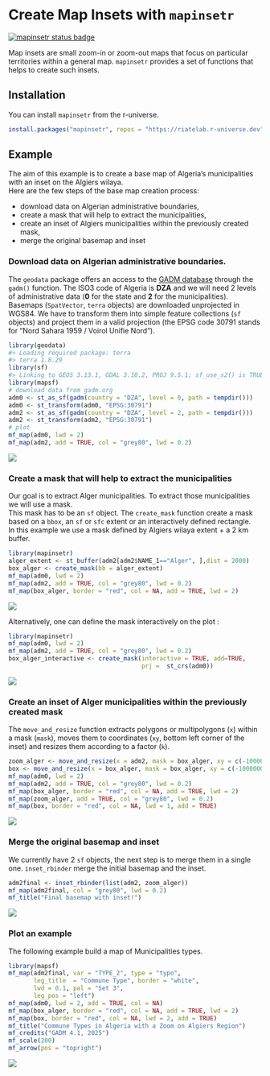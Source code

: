 
# Create Map Insets with `mapinsetr`

[![mapinsetr status
badge](https://riatelab.r-universe.dev/mapinsetr/badges/version)](https://riatelab.r-universe.dev/mapinsetr)

Map insets are small zoom-in or zoom-out maps that focus on particular
territories within a general map. `mapinsetr` provides a set of
functions that helps to create such insets.

## Installation

You can install `mapinsetr` from the r-universe.

``` r
install.packages("mapinsetr", repos = "https://riatelab.r-universe.dev")
```

## Example

The aim of this example is to create a base map of Algeria’s
municipalities with an inset on the Algiers wilaya.  
Here are the few steps of the base map creation process:

- download data on Algerian administrative boundaries,  
- create a mask that will help to extract the municipalities,  
- create an inset of Algiers municipalities within the previously
  created mask,  
- merge the original basemap and inset

### Download data on Algerian administrative boundaries.

The `geodata` package offers an access to the [GADM
database](http://www.gadm.org/) through the `gadm()` function. The ISO3
code of Algeria is **DZA** and we will need 2 levels of administrative
data (**0** for the state and **2** for the municipalities).  
Basemaps (`SpatVector`, `terra` objects) are downloaded unprojected in
WGS84. We have to transform them into simple feature collections (`sf`
objects) and project them in a valid projection (the EPSG code 30791
stands for “Nord Sahara 1959 / Voirol Unifie Nord”).

``` r
library(geodata)
#> Loading required package: terra
#> terra 1.8.29
library(sf)
#> Linking to GEOS 3.13.1, GDAL 3.10.2, PROJ 9.5.1; sf_use_s2() is TRUE
library(mapsf)
# download data from gadm.org
adm0 <- st_as_sf(gadm(country = "DZA", level = 0, path = tempdir()))
adm0 <- st_transform(adm0, "EPSG:30791")
adm2 <- st_as_sf(gadm(country = "DZA", level = 2, path = tempdir()))
adm2 <- st_transform(adm2, "EPSG:30791")
# plot
mf_map(adm0, lwd = 2)
mf_map(adm2, add = TRUE, col = "grey80", lwd = 0.2)
```

![](man/figures/README-dowload-1.png)<!-- -->

### Create a mask that will help to extract the municipalities

Our goal is to extract Alger municipalities. To extract those
municipalities we will use a mask.  
This mask has to be an `sf` object. The `create_mask` function create a
mask based on a `bbox`, an `sf` or `sfc` extent or an interactively
defined rectangle.  
In this example we use a mask defined by Algiers wilaya extent + a 2 km
buffer.

``` r
library(mapinsetr)
alger_extent <- st_buffer(adm2[adm2$NAME_1=="Alger", ],dist = 2000)
box_alger <- create_mask(bb = alger_extent)
mf_map(adm0, lwd = 2)
mf_map(adm2, add = TRUE, col = "grey80", lwd = 0.2)
mf_map(box_alger, border = "red", col = NA, add = TRUE, lwd = 2)
```

![](man/figures/README-mask-1.png)<!-- -->

Alternatively, one can define the mask interactively on the plot :

``` r
library(mapinsetr)
mf_map(adm0, lwd = 2)
mf_map(adm2, add = TRUE, col = "grey80", lwd = 0.2)
box_alger_interactive <- create_mask(interactive = TRUE, add=TRUE, 
                                     prj =  st_crs(adm0))
```

![](README_files/inter.gif)

### Create an inset of Alger municipalities within the previously created mask

The `move_and_resize` function extracts polygons or multipolygons (`x`)
within a mask (`mask`), moves them to coordinates (`xy`, bottom left
corner of the inset) and resizes them according to a factor (`k`).

``` r
zoom_alger <- move_and_resize(x = adm2, mask = box_alger, xy = c(-1000000,  -100000), k = 15)
box <- move_and_resize(x = box_alger, mask = box_alger, xy = c(-1000000,  -100000), k = 15)
mf_map(adm0, lwd = 2)
mf_map(adm2, add = TRUE, col = "grey80", lwd = 0.2)
mf_map(box_alger, border = "red", col = NA, add = TRUE, lwd = 2)
mf_map(zoom_alger, add = TRUE, col = "grey80", lwd = 0.2)
mf_map(box, border = "red", col = NA, lwd = 1, add = TRUE)
```

![](man/figures/README-createInset-1.png)<!-- -->

### Merge the original basemap and inset

We currently have 2 `sf` objects, the next step is to merge them in a
single one. `inset_rbinder` merge the initial basemap and the inset.

``` r
adm2final <- inset_rbinder(list(adm2, zoom_alger))
mf_map(adm2final, col = "grey80", lwd = 0.2)
mf_title("Final basemap with inset!")
```

![](man/figures/README-mergespdf-1.png)<!-- -->

### Plot an example

The following example build a map of Municipalities types.

``` r
library(mapsf)
mf_map(adm2final, var = "TYPE_2", type = "typo", 
       leg_title  = "Commune Type", border = "white", 
       lwd = 0.1, pal = "Set 3",
       leg_pos = "left")
mf_map(adm0, lwd = 2, add = TRUE, col = NA)
mf_map(box_alger, border = "red", col = NA, add = TRUE, lwd = 2)
mf_map(box, border = "red", col = NA, lwd = 2, add = TRUE)
mf_title("Commune Types in Algeria with a Zoom on Algiers Region")
mf_credits("GADM 4.1, 2025")
mf_scale(200)
mf_arrow(pos = "topright")
```

![](man/figures/README-ex-1.png)<!-- -->
